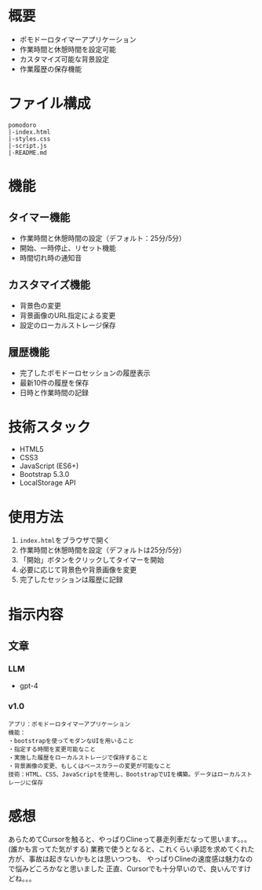 # 概要
- ポモドーロタイマーアプリケーション
- 作業時間と休憩時間を設定可能
- カスタマイズ可能な背景設定
- 作業履歴の保存機能

# ファイル構成
```
pomodoro
|-index.html
|-styles.css
|-script.js
|-README.md
```

# 機能

## タイマー機能
- 作業時間と休憩時間の設定（デフォルト：25分/5分）
- 開始、一時停止、リセット機能
- 時間切れ時の通知音

## カスタマイズ機能
- 背景色の変更
- 背景画像のURL指定による変更
- 設定のローカルストレージ保存

## 履歴機能
- 完了したポモドーロセッションの履歴表示
- 最新10件の履歴を保存
- 日時と作業時間の記録

# 技術スタック
- HTML5
- CSS3
- JavaScript (ES6+)
- Bootstrap 5.3.0
- LocalStorage API

# 使用方法
1. `index.html`をブラウザで開く
2. 作業時間と休憩時間を設定（デフォルトは25分/5分）
3. 「開始」ボタンをクリックしてタイマーを開始
4. 必要に応じて背景色や背景画像を変更
5. 完了したセッションは履歴に記録

# 指示内容

## 文章

### LLM 
- gpt-4

### v1.0
```
アプリ：ポモドーロタイマーアプリケーション
機能：
・bootstrapを使ってモダンなUIを用いること
・指定する時間を変更可能なこと
・実施した履歴をローカルストレージで保持すること
・背景画像の変更、もしくはベースカラーの変更が可能なこと
技術：HTML、CSS、JavaScriptを使用し、BootstrapでUIを構築。データはローカルストレージに保存 

```
# 感想
あらためてCursorを触ると、やっぱりClineって暴走列車だなって思います。。。(誰かも言ってた気がする)
業務で使うとなると、これくらい承認を求めてくれた方が、事故は起きないかもとは思いつつも、
やっぱりClineの速度感は魅力なので悩みどころかなと思いました
正直、Cursorでも十分早いので、良いんですけどね。。。